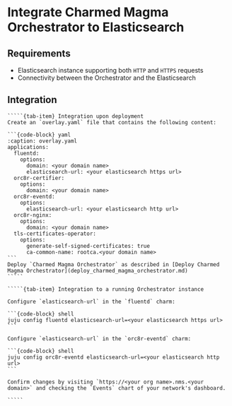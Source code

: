 # Integrate Charmed Magma Orchestrator to Elasticsearch

## Requirements

 - Elasticsearch instance supporting both `HTTP` and `HTTPS` requests
 - Connectivity between the Orchestrator and the Elasticsearch

## Integration
``````{tab-set}
`````{tab-item} Integration upon deployment
Create an `overlay.yaml` file that contains the following content:

```{code-block} yaml
:caption: overlay.yaml
applications:
  fluentd:
    options:
      domain: <your domain name>
      elasticsearch-url: <your elasticsearch https url>
  orc8r-certifier:
    options:
      domain: <your domain name>
  orc8r-eventd:
    options:
      elasticsearch-url: <your elasticsearch http url>
  orc8r-nginx:
    options:
      domain: <your domain name>
  tls-certificates-operator:
    options:
      generate-self-signed-certificates: true
      ca-common-name: rootca.<your domain name>
```
Deploy `Charmed Magma Orchestrator` as described in [Deploy Charmed Magma Orchestrator](deploy_charmed_magma_orchestrator.md)
`````

`````{tab-item} Integration to a running Orchestrator instance

Configure `elasticsearch-url` in the `fluentd` charm:

```{code-block} shell
juju config fluentd elasticsearch-url=<your elasticsearch https url>
```

Configure `elasticsearch-url` in the `orc8r-eventd` charm:

```{code-block} shell
juju config orc8r-eventd elasticsearch-url=<your elasticsearch http url>
```

Confirm changes by visiting `https://<your org name>.nms.<your domain>` and checking the `Events` chart of your network's dashboard.

`````
``````
